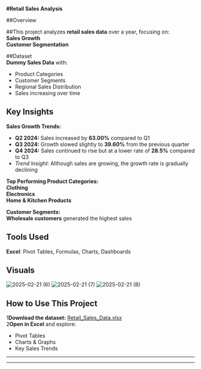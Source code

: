 **#Retail Sales Analysis**

##Overview 

##This project analyzes **retail sales data** over a year, focusing on:  
**Sales Growth**   
**Customer Segmentation**

##Dataset  
**Dummy Sales Data** with:  
- Product Categories  
- Customer Segments  
- Regional Sales Distribution  
- Sales increasing over time  

## **Key Insights**  
**Sales Growth Trends:**  
- **Q2 2024:** Sales increased by **63.00%** compared to Q1  
- **Q3 2024:** Growth slowed slightly to **39.60%** from the previous quarter  
- **Q4 2024:** Sales continued to rise but at a lower rate of **28.5%** compared to Q3  
- *Trend Insight:* Although sales are growing, the growth rate is gradually declining  

**Top Performing Product Categories:**  
 **Clothing**  
 **Electronics**  
 **Home & Kitchen Products**  

**Customer Segments:**  
**Wholesale customers** generated the highest sales  

## **Tools Used**   
**Excel**: Pivot Tables, Formulas, Charts, Dashboards  

## **Visuals**  
![2025-02-21 (6)](https://github.com/user-attachments/assets/0c6c26d1-fc6b-4418-9524-d2812e6b2586)
![2025-02-21 (7)](https://github.com/user-attachments/assets/b67a2444-f713-48a0-aed4-223b2ce929b6)
![2025-02-21 (8)](https://github.com/user-attachments/assets/26ed7a48-82c2-42b7-961b-d028768dd811)


## **How to Use This Project**  
1**Download the dataset:** [Retail_Sales_Data.xlsx](#)  
2**Open in Excel** and explore:  
   - Pivot Tables  
   - Charts & Graphs  
   - Key Sales Trends  

---
******
